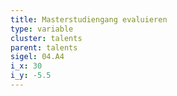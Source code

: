 ```yaml
---
title: Masterstudiengang evaluieren
type: variable
cluster: talents
parent: talents
sigel: 04.A4
i_x: 30
i_y: -5.5
---
```

